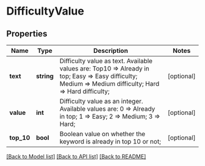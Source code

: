 # DifficultyValue

## Properties
Name | Type | Description | Notes
------------ | ------------- | ------------- | -------------
**text** | **string** | Difficulty value as text. Available values are: Top10 &#x3D;&gt; Already in top; Easy &#x3D;&gt; Easy difficulty; Medium &#x3D;&gt; Medium difficulty; Hard &#x3D;&gt; Hard difficulty; | [optional] 
**value** | **int** | Difficulty value as an integer. Available values are: 0 &#x3D;&gt; Already in top; 1 &#x3D;&gt; Easy; 2 &#x3D;&gt; Medium; 3 &#x3D;&gt; Hard; | [optional] 
**top_10** | **bool** | Boolean value on whether the keyword is already in top 10 or not; | [optional] 

[[Back to Model list]](../../README.md#documentation-for-models) [[Back to API list]](../../README.md#documentation-for-api-endpoints) [[Back to README]](../../README.md)

